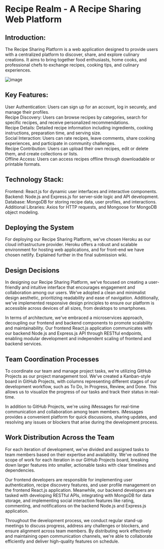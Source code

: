 # Recipe Realm - A Recipe Sharing Web Platform

## Introduction:
The Recipe Sharing Platform is a web application designed to provide users with a centralized platform to discover, share, and explore culinary creations. It aims to bring together food enthusiasts, home cooks, and professional chefs to exchange recipes, cooking tips, and culinary experiences.

![image](https://github.com/CSCI-5828-S24/RecipeRealm/assets/53361534/1ced6896-31f4-4917-ae66-2a0bdb8c9518)


## Key Features:

User Authentication: Users can sign up for an account, log in securely, and manage their profiles.\
Recipe Discovery: Users can browse recipes by categories, search for specific recipes, and receive personalized recommendations.\
Recipe Details: Detailed recipe information including ingredients, cooking instructions, preparation time, and serving size.\
Social Interaction: Users can rate recipes, leave comments, share cooking experiences, and participate in community challenges.\
Recipe Contribution: Users can upload their own recipes, edit or delete them, and create collections or lists.\
Offline Access: Users can access recipes offline through downloadable or printable formats.


## Technology Stack:

Frontend: React.js for dynamic user interfaces and interactive components.\
Backend: Node.js and Express.js for server-side logic and API development.\
Database: MongoDB for storing recipe data, user profiles, and interactions.\
Additional Libraries: Axios for HTTP requests, and Mongoose for MongoDB object modeling.

## Deploying the System

For deploying our Recipe Sharing Platform, we've chosen Heroku as our cloud infrastructure provider. Heroku offers a robust and scalable environment for hosting web applications, and for front-end we have chosen netlify. Explained further in the final submission wiki.


## Design Decisions

In designing our Recipe Sharing Platform, we've focused on creating a user-friendly and intuitive interface that encourages engagement and collaboration among our users. We've adopted a clean and minimalist design aesthetic, prioritizing readability and ease of navigation. Additionally, we've implemented responsive design principles to ensure our platform is accessible across devices of all sizes, from desktops to smartphones.

In terms of architecture, we've embraced a microservices approach, decoupling our frontend and backend components to promote scalability and maintainability. Our frontend React.js application communicates with our backend Node.js and Express.js API through RESTful endpoints, enabling modular development and independent scaling of frontend and backend services.

## Team Coordination Processes

To coordinate our team and manage project tasks, we're utilizing GitHub Projects as our project management tool. We've created a Kanban-style board in GitHub Projects, with columns representing different stages of our development workflow, such as To Do, In Progress, Review, and Done. This allows us to visualize the progress of our tasks and track their status in real-time.

In addition to GitHub Projects, we're using iMessages for real-time communication and collaboration among team members. iMessages provides a convenient platform for quick discussions, sharing updates, and resolving any issues or blockers that arise during the development process.

## Work Distribution Across the Team

For each iteration of development, we've divided and assigned tasks to team members based on their expertise and availability. We've outlined the scope of work for each iteration in our GitHub Projects board, breaking down larger features into smaller, actionable tasks with clear timelines and dependencies.

Our frontend developers are responsible for implementing user authentication, recipe discovery features, and user profile management on the frontend React.js application. Meanwhile, our backend developers are tasked with developing RESTful APIs, integrating with MongoDB for data storage, and implementing social interaction features like rating, commenting, and notifications on the backend Node.js and Express.js application.

Throughout the development process, we conduct regular stand-up meetings to discuss progress, address any challenges or blockers, and ensure alignment across team members. By distributing work effectively and maintaining open communication channels, we're able to collaborate efficiently and deliver high-quality features on schedule.

